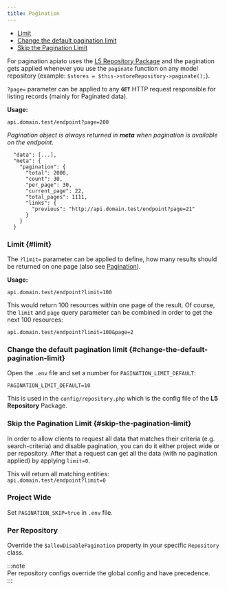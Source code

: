 ```yaml
---
title: Pagination
---
```


- [Limit](#limit)
- [Change the default pagination limit](#change-the-default-pagination-limit)
- [Skip the Pagination Limit](#skip-the-pagination-limit)

For pagination apiato uses the [L5 Repository Package](https://packagist.org/packages/prettus/l5-repository) and the
pagination gets applied whenever you use the `paginate` function on any model repository
(example: `$stores = $this->storeRepository->paginate();`).

`?page=` parameter can be applied to any **`GET`** HTTP request responsible for listing records (mainly for Paginated data).

**Usage:**

```
api.domain.test/endpoint?page=200
```

*Pagination object is always returned in **meta** when pagination is available on the endpoint.*

```
  "data": [...],
  "meta": {
    "pagination": {
      "total": 2000,
      "count": 30,
      "per_page": 30,
      "current_page": 22,
      "total_pages": 1111,
      "links": {
        "previous": "http://api.domain.test/endpoint?page=21"
      }
    }
  }
```
### Limit {#limit}

The `?limit=` parameter can be applied to define, how many results should be returned on one page (also see [Pagination](./query-parameters#pagination)).

**Usage:**

```
api.domain.test/endpoint?limit=100
```

This would return 100 resources within one page of the result. Of course, the `limit` and `page` query parameter can be
combined in order to get the next 100 resources:

```
api.domain.test/endpoint?limit=100&page=2
```

### Change the default pagination limit {#change-the-default-pagination-limit}

Open the `.env` file and set a number for `PAGINATION_LIMIT_DEFAULT`:

```env
PAGINATION_LIMIT_DEFAULT=10
```

This is used in the `config/repository.php` which is the config file of the **L5 Repository** Package.

### Skip the Pagination Limit {#skip-the-pagination-limit}

In order to allow clients to request all data that matches their criteria (e.g. search-criteria) and disable pagination,
you can do it either project wide or per repository. After that a request can get all the data 
(with no pagination applied) by applying `limit=0`.

This will return all matching entities:  
`api.domain.test/endpoint?limit=0`

### Project Wide
Set `PAGINATION_SKIP=true` in `.env` file.

### Per Repository
Override the `$allowDisablePagination` property in your specific `Repository` class.

:::note  
Per repository configs override the global config and have precedence.  
:::
